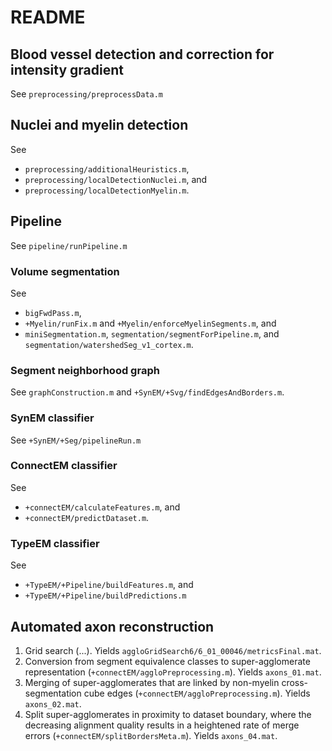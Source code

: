# README

## Blood vessel detection and correction for intensity gradient
See `preprocessing/preprocessData.m`

## Nuclei and myelin detection
See
* `preprocessing/additionalHeuristics.m`,
* `preprocessing/localDetectionNuclei.m`, and
* `preprocessing/localDetectionMyelin.m`.

## Pipeline

See `pipeline/runPipeline.m`

### Volume segmentation
See
* `bigFwdPass.m`,
* `+Myelin/runFix.m` and `+Myelin/enforceMyelinSegments.m`, and
* `miniSegmentation.m`, `segmentation/segmentForPipeline.m`, and `segmentation/watershedSeg_v1_cortex.m`.

### Segment neighborhood graph
See `graphConstruction.m` and `+SynEM/+Svg/findEdgesAndBorders.m`.

### SynEM classifier
See `+SynEM/+Seg/pipelineRun.m`

### ConnectEM classifier
See
* `+connectEM/calculateFeatures.m`, and
* `+connectEM/predictDataset.m`.

### TypeEM classifier
See
* `+TypeEM/+Pipeline/buildFeatures.m`, and
* `+TypeEM/+Pipeline/buildPredictions.m`

## Automated axon reconstruction
1. Grid search (...). Yields `aggloGridSearch6/6_01_00046/metricsFinal.mat`.
2. Conversion from segment equivalence classes to super-agglomerate
   representation (`+connectEM/aggloPreprocessing.m`). Yields
   `axons_01.mat`.
3. Merging of super-agglomerates that are linked by non-myelin
   cross-segmentation cube edges (`+connectEM/aggloPreprocessing.m`).
   Yields `axons_02.mat`.
4. Split super-agglomerates in proximity to dataset boundary, where
   the decreasing alignment quality results in a heightened rate of
   merge errors (`+connectEM/splitBordersMeta.m`). Yields
   `axons_04.mat`.
